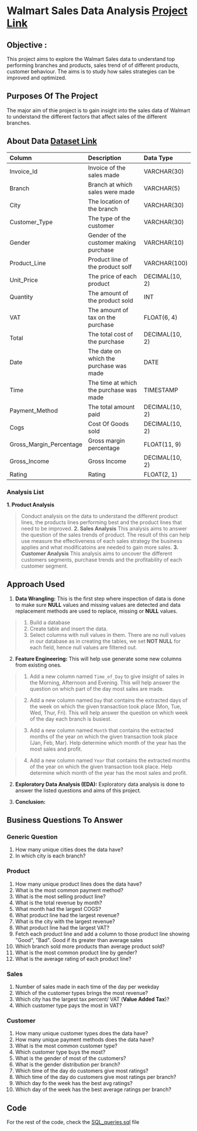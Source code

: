 # Walmart Sales Data Analysis  [Project Link](https://github.com/Udhay2898/Walmart-SQL-Analysis/blob/Master/Walmart%20Sales%20Analysis.sql)

## Objective :

This project aims to explore the Walmart Sales data to understand top performing branches and products, sales trend of of different products, customer behaviour. The aims is to study how sales strategies can be improved and optimized. 

## Purposes Of The Project
The major aim of thie project is to gain insight into the sales data of Walmart to understand the different factors that affect sales of the different branches.

## About Data  [Dataset Link](https://github.com/Udhay2898/Walmart-SQL-Analysis/blob/Master/Walmart%20Sales.csv)

| Column                  | Description                             | Data Type      |
| :---------------------- | :-------------------------------------- | :------------- |
| Invoice_Id              | Invoice of the sales made               | VARCHAR(30)    |
| Branch                  | Branch at which sales were made         | VARCHAR(5)     |
| City                    | The location of the branch              | VARCHAR(30)    |
| Customer_Type           | The type of the customer                | VARCHAR(30)    |
| Gender                  | Gender of the customer making purchase  | VARCHAR(10)    |
| Product_Line            | Product line of the product solf        | VARCHAR(100)   |
| Unit_Price              | The price of each product               | DECIMAL(10, 2) |
| Quantity                | The amount of the product sold          | INT            |
| VAT                     | The amount of tax on the purchase       | FLOAT(6, 4)    |
| Total                   | The total cost of the purchase          | DECIMAL(10, 2) |
| Date                    | The date on which the purchase was made | DATE           |
| Time                    | The time at which the purchase was made | TIMESTAMP      |
| Payment_Method          | The total amount paid                   | DECIMAL(10, 2) |
| Cogs                    | Cost Of Goods sold                      | DECIMAL(10, 2) |
| Gross_Margin_Percentage | Gross margin percentage                 | FLOAT(11, 9)   |
| Gross_Income            | Gross Income                            | DECIMAL(10, 2) |
| Rating                  | Rating                                  | FLOAT(2, 1)    |

### Analysis List

**1. Product Analysis**
> Conduct analysis on the data to understand the different product lines, the products lines performing best and the product lines that need to be improved.
**2. Sales Analysis**
> This analysis aims to answer the question of the sales trends of product. The result of this can help use measure the effectiveness of each sales strategy the business applies and what modificatoins are needed to gain more sales.
**3. Customer Analysis**
> This analysis aims to uncover the different customers segments, purchase trends and the profitability of each customer segment.

## Approach Used

1. **Data Wrangling:** This is the first step where inspection of data is done to make sure **NULL** values and missing values are detected and data replacement methods are used to replace, missing or **NULL** values.

> 1. Build a database
> 2. Create table and insert the data.
> 3. Select columns with null values in them. There are no null values in our database as in creating the tables, we set **NOT NULL** for each field, hence null values are filtered out.

2. **Feature Engineering:** This will help use generate some new columns from existing ones.

> 1. Add a new column named `Time_of_Day` to give insight of sales in the Morning, Afternoon and Evening. This will help answer the question on which part of the day most sales are made.

> 2. Add a new column named `Day` that contains the extracted days of the week on which the given transaction took place (Mon, Tue, Wed, Thur, Fri). This will help answer the question on which week of the day each branch is busiest.

> 3. Add a new column named `Month` that contains the extracted months of the year on which the given transaction took place (Jan, Feb, Mar). Help determine which month of the year has the most sales and profit.

> 4. Add a new column named `Year` that contains the extracted months of the year on which the given transaction took place. Help determine which month of the year has the most sales and profit.

2. **Exploratory Data Analysis (EDA):** Exploratory data analysis is done to answer the listed questions and aims of this project.

3. **Conclusion:**

## Business Questions To Answer

### Generic Question

1. How many unique cities does the data have?
2. In which city is each branch?

### Product

1. How many unique product lines does the data have?
2. What is the most common payment method?
3. What is the most selling product line?
4. What is the total revenue by month?
5. What month had the largest COGS?
6. What product line had the largest revenue?
5. What is the city with the largest revenue?
6. What product line had the largest VAT?
7. Fetch each product line and add a column to those product line showing "Good", "Bad". Good if its greater than average sales
8. Which branch sold more products than average product sold?
9. What is the most common product line by gender?
12. What is the average rating of each product line?

### Sales

1. Number of sales made in each time of the day per weekday
2. Which of the customer types brings the most revenue?
3. Which city has the largest tax percent/ VAT (**Value Added Tax**)?
4. Which customer type pays the most in VAT?

### Customer

1. How many unique customer types does the data have?
2. How many unique payment methods does the data have?
3. What is the most common customer type?
4. Which customer type buys the most?
5. What is the gender of most of the customers?
6. What is the gender distribution per branch?
7. Which time of the day do customers give most ratings?
8. Which time of the day do customers give most ratings per branch?
9. Which day fo the week has the best avg ratings?
10. Which day of the week has the best average ratings per branch?


## Code

For the rest of the code, check the [SQL_queries.sql](https://github.com/Udhay2898/Walmart-SQL-Analysis/blob/Master/Walmart%20Sales%20Analysis.sql) file

